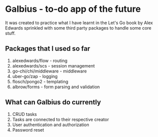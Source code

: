 # Galbius - to-do app of the future
It was created to practice what I have learnt in the Let's Go book by Alex Edwards sprinkled with some third party packages to handle some core stuff.

## Packages that I used so far
1. alexedwards/flow - routing
2. alexedwards/scs - session management
3. go-chi/chi/middleware - middleware 
4. uber-go/zap - logging
5. flosch/pongo2 - templating
6. albrow/forms - form parsing and validation

## What can Galbius do currently
1. CRUD tasks
2. Tasks are connected to their respective creator
3. User authentication and authorization
4. Password reset